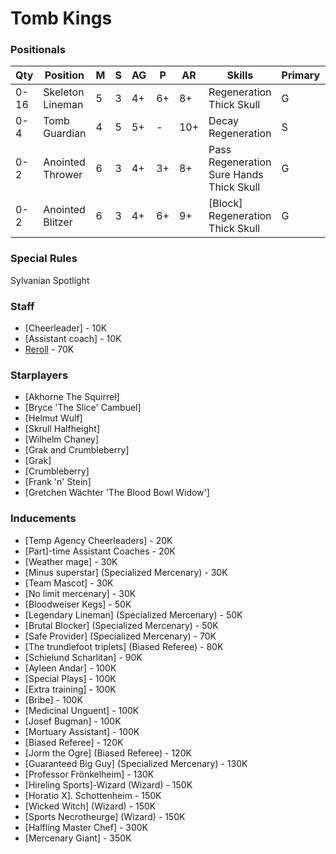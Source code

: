 ﻿# Tomb Kings

### Positionals

| Qty  | Position         | M | S | AG | P  | AR  | Skills                                                        | Primary | Secondary | Cost |
| ---- | ---------------- | - | - | -- | -- | --- | ------------------------------------------------------------- | ------- | --------- | ---- |
| 0-16 | Skeleton Lineman | 5 | 3 | 4+ | 6+ | 8+  | Regeneration <br /> Thick Skull                               | G       | A         | 40K  |
| 0-4  | Tomb Guardian    | 4 | 5 | 5+ | -  | 10+ | Decay <br /> Regeneration                                     | S       | G A       | 100K |
| 0-2  | Anointed Thrower | 6 | 3 | 4+ | 3+ | 8+  | Pass <br /> Regeneration <br /> Sure Hands <br /> Thick Skull | G       | P A       | 70K  |
| 0-2  | Anointed Blitzer | 6 | 3 | 4+ | 6+ | 9+  | [Block] <br /> Regeneration <br /> Thick Skull         | G       | S A       | 90K  |

### Special Rules

Sylvanian Spotlight

### Staff

* [Cheerleader] - 10K
* [Assistant coach] - 10K
* [Reroll](s) - 70K

### Starplayers

* [Akhorne The Squirrel]                     
* [Bryce 'The Slice' Cambuel]                
* [Helmut Wulf]                              
* [Skrull Halfheight]                        
* [Wilhelm Chaney]                           
* [Grak and Crumbleberry]                    
* [Grak]                                       
* [Crumbleberry]                               
* [Frank 'n' Stein]                          
* [Gretchen Wächter 'The Blood Bowl Widow'] 

### Inducements

* [Temp Agency Cheerleaders] - 20K
* [Part]-time Assistant Coaches - 20K
* [Weather mage] - 30K
* [Minus superstar] (Specialized Mercenary) - 30K
* [Team Mascot] - 30K
* [No limit mercenary] - 30K
* [Bloodweiser Kegs] - 50K
* [Legendary Lineman] (Specialized Mercenary) - 50K
* [Brutal Blocker] (Specialized Mercenary) - 50K
* [Safe Provider] (Specialized Mercenary) - 70K
* [The trundlefoot triplets] (Biased Referee) - 80K
* [Schielund Scharlitan] - 90K
* [Ayleen Andar] - 100K
* [Special Plays] - 100K
* [Extra training] - 100K
* [Bribe] - 100K
* [Medicinal Unguent] - 100K
* [Josef Bugman] - 100K
* [Mortuary Assistant] - 100K
* [Biased Referee] - 120K
* [Jorm the Ogre] (Biased Referee) - 120K
* [Guaranteed Big Guy] (Specialized Mercenary) - 130K
* [Professor Frönkelheim] - 130K
* [Hireling Sports]-Wizard (Wizard) - 150K
* [Horatio X]. Schottenheim - 150K
* [Wicked Witch] (Wizard) - 150K
* [Sports Necrotheurge] (Wizard) - 150K
* [Halfling Master Chef] - 300K
* [Mercenary Giant] - 350K

